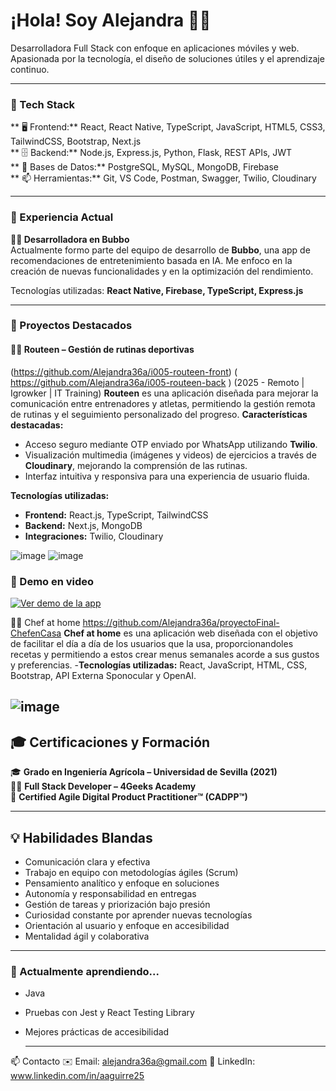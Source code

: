 
# ¡Hola! Soy Alejandra 👩‍💻  
Desarrolladora Full Stack con enfoque en aplicaciones móviles y web. Apasionada por la tecnología, el diseño de soluciones útiles y el aprendizaje continuo.

---


### 🚀 Tech Stack

** 🖥️ Frontend:** React, React Native, TypeScript, JavaScript, HTML5, CSS3, TailwindCSS, Bootstrap, Next.js  
** 🗄️ Backend:** Node.js, Express.js, Python, Flask, REST APIs, JWT  
** 🧠 Bases de Datos:** PostgreSQL, MySQL, MongoDB, Firebase  
** 📫 Herramientas:** Git, VS Code, Postman, Swagger, Twilio, Cloudinary

---


### 💼 Experiencia Actual

**👩‍💻 Desarrolladora en Bubbo**  
Actualmente formo parte del equipo de desarrollo de **Bubbo**, una app de recomendaciones de entretenimiento basada en IA. Me enfoco en la creación de nuevas funcionalidades y en la optimización del rendimiento.

Tecnologías utilizadas: **React Native, Firebase, TypeScript, Express.js**



---

### 🌟 Proyectos Destacados

#### 🏋️‍♂️ Routeen – Gestión de rutinas deportivas 
(https://github.com/Alejandra36a/i005-routeen-front)  ( https://github.com/Alejandra36a/i005-routeen-back )  (2025 - Remoto | Igrowker | IT Training)
  **Routeen** es una aplicación diseñada para mejorar la comunicación entre entrenadores y atletas, permitiendo la gestión remota de rutinas y el seguimiento personalizado del progreso.
  **Características destacadas:**
- Acceso seguro mediante OTP enviado por WhatsApp utilizando **Twilio**.
- Visualización multimedia (imágenes y videos) de ejercicios a través de **Cloudinary**, mejorando la comprensión de las rutinas.
- Interfaz intuitiva y responsiva para una experiencia de usuario fluida.

**Tecnologías utilizadas:**
- **Frontend:** React.js, TypeScript, TailwindCSS  
- **Backend:** Next.js, MongoDB  
- **Integraciones:** Twilio, Cloudinary

  
![image](https://github.com/user-attachments/assets/21397e73-8475-43f5-a07b-e7dd1f21c5f1)
![image](https://github.com/user-attachments/assets/a195d302-4929-4c73-b15b-d6f0cf60712b)


### 🎥 Demo en video

[![Ver demo de la app](https://img.youtube.com/vi/fbrF_uUdbdY/0.jpg)](https://www.youtube.com/watch?v=fbrF_uUdbdY)





   👩‍🍳 Chef at home https://github.com/Alejandra36a/proyectoFinal-ChefenCasa 
  **Chef at home** es una aplicación web diseñada con el objetivo de facilitar el día a día de los usuarios que la usa, proporcionandoles recetas y permitiendo a estos crear menus semanales acorde a sus gustos y preferencias. 
  -**Tecnologías utilizadas:**
  React, JavaScript, HTML, CSS, Bootstrap, API Externa Sponocular y OpenAI. 
  
  
  ![image](https://github.com/user-attachments/assets/e7e2611c-77eb-4d75-9b07-13d9fa3f2faf)
  ---

## 🎓 Certificaciones y Formación

🎓 **Grado en Ingeniería Agrícola – Universidad de Sevilla (2021)**  
👩‍💻 **Full Stack Developer – 4Geeks Academy**  
📜 **Certified Agile Digital Product Practitioner™ (CADPP™)**

---

## 💡 Habilidades Blandas

- Comunicación clara y efectiva  
- Trabajo en equipo con metodologías ágiles (Scrum)  
- Pensamiento analítico y enfoque en soluciones  
- Autonomía y responsabilidad en entregas  
- Gestión de tareas y priorización bajo presión  
- Curiosidad constante por aprender nuevas tecnologías  
- Orientación al usuario y enfoque en accesibilidad  
- Mentalidad ágil y colaborativa

---
  


  ### 🌱 Actualmente aprendiendo...
- Java 
- Pruebas con Jest y React Testing Library
- Mejores prácticas de accesibilidad


  ---

📫 Contacto
   ✉️ Email: alejandra36a@gmail.com
   🔗 LinkedIn: www.linkedin.com/in/aaguirre25






<!--
**Alejandra36a/Alejandra36a** is a ✨ _special_ ✨ repository because its `README.md` (this file) appears on your GitHub profile.

Here are some ideas to get you started:

- 🔭 I’m currently working on ...
- 🌱 I’m currently learning ...
- 👯 I’m looking to collaborate on ...
- 🤔 I’m looking for help with ...
- 💬 Ask me about ...
- 📫 How to reach me: ...
- 😄 Pronouns: ...
- ⚡ Fun fact: ...
-->
